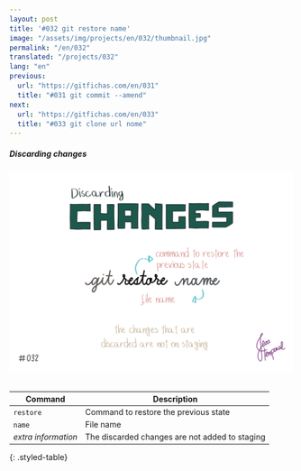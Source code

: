 ```yaml
---
layout: post
title: '#032 git restore name'
image: "/assets/img/projects/en/032/thumbnail.jpg"
permalink: "/en/032"
translated: "/projects/032"
lang: "en"
previous:
  url: "https://gitfichas.com/en/031"
  title: "#031 git commit --amend"
next:
  url: "https://gitfichas.com/en/033"
  title: "#033 git clone url nome"
---
```

##### Discarding changes

<img alt="To discard changes to a file that is not on staging use the command git restore name" src="/assets/img/projects/en/032/full.jpg"><br><br>

| Command | Description |
|---------|-------------|
| `restore` | Command to restore the previous state |
| `name` | File name |
| _extra information_ | The discarded changes are not added to staging |
{: .styled-table}
